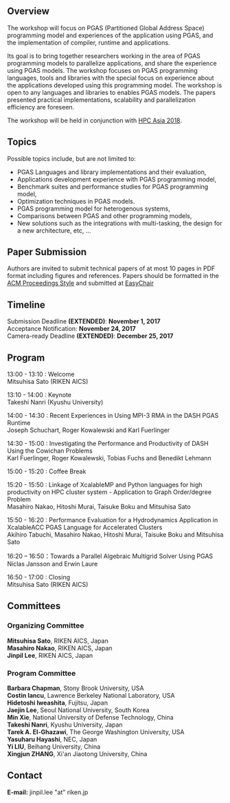 ## Overview
The workshop will focus on PGAS (Partitioned Global Address Space) programming model and experiences of the application using PGAS, and the implementation of compiler, runtime and applications.

Its goal is to bring together researchers working in the area of PGAS programming models to parallelize applications, and share the experience using PGAS models. The workshop focuses on PGAS programming languages, tools and libraries with the special focus on experience about the applications developed using this programming model. The workshop is open to any languages and libraries to enables PGAS models. The papers presented practical implementations, scalability and parallelization efficiency are foreseen.

The workshop will be held in conjunction with [HPC Asia 2018](http://sighpc.ipsj.or.jp/HPCAsia2018).

## Topics
Possible topics include, but are not limited to:
-	PGAS Languages and library implementations and their evaluation,
-	Applications development experience with PGAS programming model,
-	Benchmark suites and performance studies for PGAS programming model,
-	Optimization techniques in PGAS models.
-	PGAS programming model for heterogenous systems,
-	Comparisons between PGAS and other programming models,
-	New solutions such as the integrations with multi-tasking, the design for a new architecture, etc, …

## Paper Submission
Authors are invited to submit technical papers of at most 10 pages in PDF format including figures and references.
Papers should be formatted in the [ACM Proceedings Style](http://www.acm.org/publications/proceedings-template)
and submitted at [EasyChair](https://easychair.org/conferences/?conf=pgasei18
)

## Timeline
Submission Deadline **(EXTENDED)**: **November 1, 2017**   
Acceptance Notification: **November 24, 2017**   
Camera-ready Deadline **(EXTENDED)**: **December 25, 2017**

## Program
13:00 - 13:10 : Welcome  
Mitsuhisa Sato (RIKEN AICS)

13:10 - 14:00 : Keynote  
Takeshi Nanri (Kyushu University)

14:00 - 14:30 : Recent Experiences in Using MPI-3 RMA in the DASH PGAS Runtime  
Joseph Schuchart, Roger Kowalewski and Karl Fuerlinger

14:30 - 15:00 : Investigating the Performance and Productivity of DASH Using the Cowichan Problems  
Karl Fuerlinger, Roger Kowalewski, Tobias Fuchs and Benedikt Lehmann

15:00 - 15:20 : Coffee Break

15:20 - 15:50 : Linkage of XcalableMP and Python languages for high
productivity on HPC cluster system - Application to Graph Order/degree Problem  
Masahiro Nakao, Hitoshi Murai, Taisuke Boku and Mitsuhisa Sato

15:50 - 16:20 : Performance Evaluation for a Hydrodynamics Application
in XcalableACC PGAS Language for Accelerated Clusters  
Akihiro Tabuchi, Masahiro Nakao, Hitoshi Murai, Taisuke Boku and Mitsuhisa Sato

16:20 – 16:50：Towards a Parallel Algebraic Multigrid Solver Using PGAS
Niclas Jansson and Erwin Laure

16:50 - 17:00 : Closing  
Mitsuhisa Sato (RIKEN AICS) 

## Committees
### Organizing Committee
**Mitsuhisa Sato**, RIKEN AICS, Japan   
**Masahiro Nakao**, RIKEN AICS, Japan   
**Jinpil Lee**, RIKEN AICS, Japan   

### Program Committee
**Barbara Chapman**, Stony Brook University, USA   
**Costin Iancu**, Lawrence Berkeley National Laboratory, USA   
**Hidetoshi Iweashita**, Fujitsu, Japan   
**Jaejin Lee**, Seoul National University, South Korea   
**Min Xie**, National University of Defense Technology, China   
**Takeshi Nanri**, Kyushu University, Japan   
**Tarek A. El-Ghazawi**, The George Washington University, USA   
**Yasuharu Hayashi**, NEC, Japan   
**Yi LIU**, Beihang University, China   
**Xingjun ZHANG**, Xi'an Jiaotong University, China   

## Contact
**E-mail:** jinpil.lee "at" riken.jp
